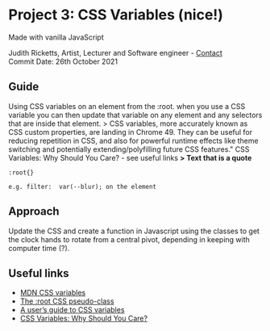 ##
# Project 3: CSS Variables (nice!)
Made with vanilla JavaScript

Judith Ricketts, Artist, Lecturer and Software engineer - [Contact](https://lovespictures.com/)  
Commit Date: 26th October 2021

## Guide  

Using CSS variables on an element from the :root. 
when you use a CSS variable you can then update that variable on any element and any selectors that are inside that element.
      > CSS variables, more accurately known as CSS custom properties, are landing in Chrome 49. They can be useful for reducing repetition in CSS, and also for powerful runtime       effects like theme switching and potentially extending/polyfilling future CSS features."  CSS Variables: Why Should You Care? - see useful links 
      **> Text that is a quote**

<!-- Syntax -->
    :root{}
    
    e.g. filter:  var(--blur); on the element 
<!-- syntax -->


## Approach

Update the CSS and create a function in Javascript using the classes to get the clock hands to rotate from a central pivot, 
depending in keeping with computer time (?).
 
## Useful links

* [MDN CSS variables](https://developer.mozilla.org/en-US/docs/Web/CSS/Using_CSS_custom_properties)
* [The :root CSS pseudo-class](https://developer.mozilla.org/en-US/docs/Web/CSS/:root)    
* [A user’s guide to CSS variables](https://increment.com/frontend/a-users-guide-to-css-variables/)
* [CSS Variables: Why Should You Care?](https://developers.google.com/web/updates/2016/02/css-variables-why-should-you-care)


<!-- guide  https://github.com/nitishdayal/JavaScript30 -->
<!-- formatting read.me https://docs.github.com/en/github/writing-on-github/getting-started-with-writing-and-formatting-on-github/basic-writing-and-formatting-syntax -->

